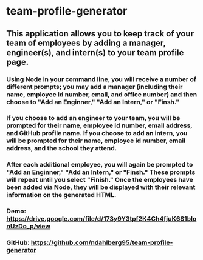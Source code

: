 # team-profile-generator

## This application allows you to keep track of your team of employees by adding a manager, engineer(s), and intern(s) to your team profile page.  

### Using Node in your command line, you will receive a number of different prompts; you may add a manager (including their name, employee id number, email, and office number) and then choose to "Add an Enginner," "Add an Intern," or "Finsh."  

### If you choose to add an engineer to your team, you will be prompted for their name, employee id number, email address, and GitHub profile name.  If you choose to add an intern, you will be prompted for their name, employee id number, email address, and the school they attend.  

### After each additional employee, you will again be prompted to "Add an Enginner," "Add an Intern," or "Finsh."  These prompts will repeat until you select "Finish."  Once the employees have been added via Node, they will be displayed with their relevant information on the generated HTML.

### Demo: https://drive.google.com/file/d/173y9Y3tpf2K4Ch4fjuK6S1bIonUzDo_p/view

### GitHub: https://github.com/ndahlberg95/team-profile-generator
